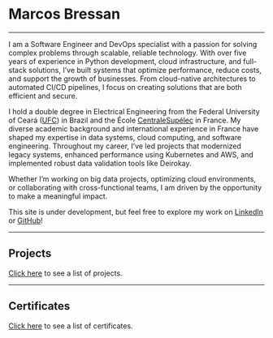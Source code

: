 # Marcos **Bressan**

---
I am a Software Engineer and DevOps specialist with a passion for solving complex problems through scalable, reliable technology. With over five years of experience in Python development, cloud infrastructure, and full-stack solutions, I’ve built systems that optimize performance, reduce costs, and support the growth of businesses. From cloud-native architectures to automated CI/CD pipelines, I focus on creating solutions that are both efficient and secure.

I hold a double degree in Electrical Engineering from the Federal University of Ceará ([UFC](http://www.ufc.br)) in Brazil and the École [CentraleSupélec](https://www.centralesupelec.fr) in France. My diverse academic background and international experience in France have shaped my expertise in data systems, cloud computing, and software engineering. Throughout my career, I’ve led projects that modernized legacy systems, enhanced performance using Kubernetes and AWS, and implemented robust data validation tools like Deirokay.

Whether I’m working on big data projects, optimizing cloud environments, or collaborating with cross-functional teams, I am driven by the opportunity to make a meaningful impact.

This site is under development, but feel free to explore my work on [LinkedIn](https://linkedin.com/in/bressanmarcos) or [GitHub](https://github.com/bressanmarcos)!


---
## Projects
[Click here](pages/projects) to see a list of projects.

---
## Certificates
[Click here](pages/certificates) to see a list of certificates.
